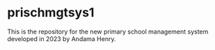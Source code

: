# prischmgtsys1
This is the repository for the new primary school management system developed in 2023 by Andama Henry.
